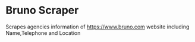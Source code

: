 # Bruno Scraper
Scrapes agencies information of https://www.bruno.com website including Name,Telephone and Location
